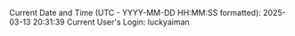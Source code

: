 Current Date and Time (UTC - YYYY-MM-DD HH:MM:SS formatted): 2025-03-13 20:31:39
Current User's Login: luckyaiman
